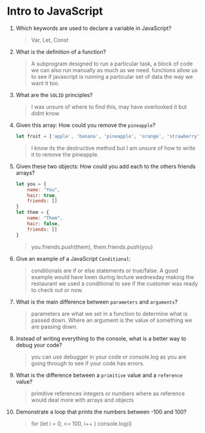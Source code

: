 # Intro to JavaScript
01. Which keywords are used to declare a variable in JavaScript?

    > Var, Let, Const

02. What is the definition of a function?

    > A subprogram designed to run a particular task, a block of code we can also run manually as much as we need. functions allow us to see if javascript is running a particular set of data the way we want it too.

03. What are the `SOLID` principles?

    > I was unsure of where to find this, may have overlooked it but didnt know

04. Given this array: How could you remove the `pineapple`?

    ```js
    let fruit = ['apple', 'banana', 'pineapple', 'orange', 'strawberry']
    ```

    > I know its the destructive method but I am unsure of how to write it to remove the pineapple. 

05. Given these two objects: How could you add each to the others friends arrays?

    ```js
    let you = {
        name: "You",
        hair: true,
        friends: []
    }
    let them = {
        name: "Them",
        hair: false,
        friends: []
    }
    ```

    > you.friends.push(them), them.friends.push(you)

06. Give an example of a JavaScript `Conditional`:

    > conditionals are if or else statements or true/false. A good example would have been during lecture wednesday making the restaurant we used a conditional to see if the customer was ready to check out or now. 

07. What is the main difference between `parameters` and `arguments`?

    > parameters are what we set in a function to  determine what is passed down. Where an argument is the value of something we are passing down. 

08. Instead of writing everything to the console, what is a better way to debug your code?

    > you can use debugger in your code or console.log as you are going through to see if your code has errors. 

09. What is the difference between a `primitive` value and a `reference` value?

    > primitive references integers or numbers where as reference would deal more with arrays and objects

10. Demonstrate a loop that prints the numbers between -100 and 100?

    > for (let i = 0, <= 100, i++ )
console.log(i)